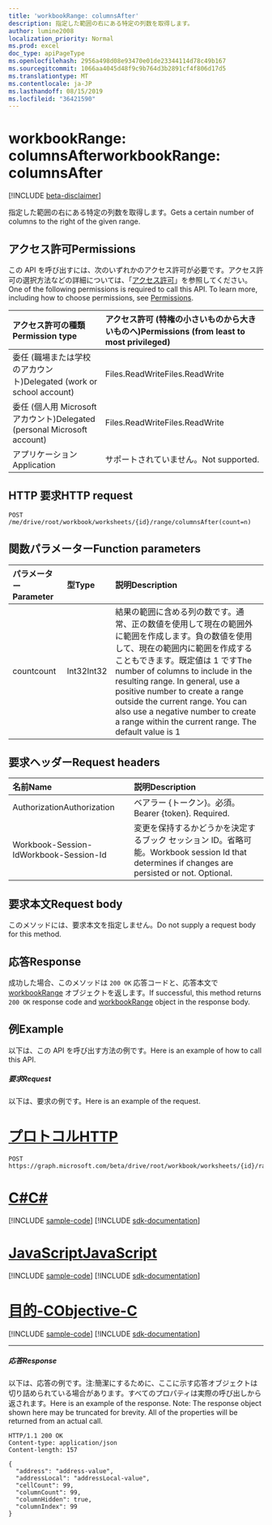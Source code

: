 ```yaml
---
title: 'workbookRange: columnsAfter'
description: 指定した範囲の右にある特定の列数を取得します。
author: lumine2008
localization_priority: Normal
ms.prod: excel
doc_type: apiPageType
ms.openlocfilehash: 2956a498d08e93470e01de23344114d78c49b167
ms.sourcegitcommit: 1066aa4045d48f9c9b764d3b2891cf4f806d17d5
ms.translationtype: MT
ms.contentlocale: ja-JP
ms.lasthandoff: 08/15/2019
ms.locfileid: "36421590"
---
```

# <a name="workbookrange-columnsafter"></a><span data-ttu-id="4fdf7-103">workbookRange: columnsAfter</span><span class="sxs-lookup"><span data-stu-id="4fdf7-103">workbookRange: columnsAfter</span></span>

[!INCLUDE [beta-disclaimer](../../includes/beta-disclaimer.md)]

<span data-ttu-id="4fdf7-104">指定した範囲の右にある特定の列数を取得します。</span><span class="sxs-lookup"><span data-stu-id="4fdf7-104">Gets a certain number of columns to the right of the given range.</span></span>

## <a name="permissions"></a><span data-ttu-id="4fdf7-105">アクセス許可</span><span class="sxs-lookup"><span data-stu-id="4fdf7-105">Permissions</span></span>
<span data-ttu-id="4fdf7-p101">この API を呼び出すには、次のいずれかのアクセス許可が必要です。アクセス許可の選択方法などの詳細については、「[アクセス許可](/graph/permissions-reference)」を参照してください。</span><span class="sxs-lookup"><span data-stu-id="4fdf7-p101">One of the following permissions is required to call this API. To learn more, including how to choose permissions, see [Permissions](/graph/permissions-reference).</span></span>

|<span data-ttu-id="4fdf7-108">アクセス許可の種類</span><span class="sxs-lookup"><span data-stu-id="4fdf7-108">Permission type</span></span>      | <span data-ttu-id="4fdf7-109">アクセス許可 (特権の小さいものから大きいものへ)</span><span class="sxs-lookup"><span data-stu-id="4fdf7-109">Permissions (from least to most privileged)</span></span>              |
|:--------------------|:---------------------------------------------------------|
|<span data-ttu-id="4fdf7-110">委任 (職場または学校のアカウント)</span><span class="sxs-lookup"><span data-stu-id="4fdf7-110">Delegated (work or school account)</span></span> | <span data-ttu-id="4fdf7-111">Files.ReadWrite</span><span class="sxs-lookup"><span data-stu-id="4fdf7-111">Files.ReadWrite</span></span>    |
|<span data-ttu-id="4fdf7-112">委任 (個人用 Microsoft アカウント)</span><span class="sxs-lookup"><span data-stu-id="4fdf7-112">Delegated (personal Microsoft account)</span></span> | <span data-ttu-id="4fdf7-113">Files.ReadWrite</span><span class="sxs-lookup"><span data-stu-id="4fdf7-113">Files.ReadWrite</span></span>    |
|<span data-ttu-id="4fdf7-114">アプリケーション</span><span class="sxs-lookup"><span data-stu-id="4fdf7-114">Application</span></span> | <span data-ttu-id="4fdf7-115">サポートされていません。</span><span class="sxs-lookup"><span data-stu-id="4fdf7-115">Not supported.</span></span> |

## <a name="http-request"></a><span data-ttu-id="4fdf7-116">HTTP 要求</span><span class="sxs-lookup"><span data-stu-id="4fdf7-116">HTTP request</span></span>
<!-- { "blockType": "ignored" } -->
```http
POST /me/drive/root/workbook/worksheets/{id}/range/columnsAfter(count=n)

```
## <a name="function-parameters"></a><span data-ttu-id="4fdf7-117">関数パラメーター</span><span class="sxs-lookup"><span data-stu-id="4fdf7-117">Function parameters</span></span>

| <span data-ttu-id="4fdf7-118">パラメーター</span><span class="sxs-lookup"><span data-stu-id="4fdf7-118">Parameter</span></span>    | <span data-ttu-id="4fdf7-119">型</span><span class="sxs-lookup"><span data-stu-id="4fdf7-119">Type</span></span>   |<span data-ttu-id="4fdf7-120">説明</span><span class="sxs-lookup"><span data-stu-id="4fdf7-120">Description</span></span>|
|:---------------|:--------|:----------|
|<span data-ttu-id="4fdf7-121">count</span><span class="sxs-lookup"><span data-stu-id="4fdf7-121">count</span></span>|<span data-ttu-id="4fdf7-122">Int32</span><span class="sxs-lookup"><span data-stu-id="4fdf7-122">Int32</span></span>|<span data-ttu-id="4fdf7-p102">結果の範囲に含める列の数です。通常、正の数値を使用して現在の範囲外に範囲を作成します。負の数値を使用して、現在の範囲内に範囲を作成することもできます。既定値は 1 です</span><span class="sxs-lookup"><span data-stu-id="4fdf7-p102">The number of columns to include in the resulting range. In general, use a positive number to create a range outside the current range. You can also use a negative number to create a range within the current range. The default value is 1</span></span>|

## <a name="request-headers"></a><span data-ttu-id="4fdf7-127">要求ヘッダー</span><span class="sxs-lookup"><span data-stu-id="4fdf7-127">Request headers</span></span>
| <span data-ttu-id="4fdf7-128">名前</span><span class="sxs-lookup"><span data-stu-id="4fdf7-128">Name</span></span>       | <span data-ttu-id="4fdf7-129">説明</span><span class="sxs-lookup"><span data-stu-id="4fdf7-129">Description</span></span>|
|:---------------|:----------|
| <span data-ttu-id="4fdf7-130">Authorization</span><span class="sxs-lookup"><span data-stu-id="4fdf7-130">Authorization</span></span>  | <span data-ttu-id="4fdf7-p103">ベアラー {トークン}。必須。</span><span class="sxs-lookup"><span data-stu-id="4fdf7-p103">Bearer {token}. Required.</span></span> |
| <span data-ttu-id="4fdf7-133">Workbook-Session-Id</span><span class="sxs-lookup"><span data-stu-id="4fdf7-133">Workbook-Session-Id</span></span>  | <span data-ttu-id="4fdf7-p104">変更を保持するかどうかを決定するブック セッション ID。省略可能。</span><span class="sxs-lookup"><span data-stu-id="4fdf7-p104">Workbook session Id that determines if changes are persisted or not. Optional.</span></span>|

## <a name="request-body"></a><span data-ttu-id="4fdf7-136">要求本文</span><span class="sxs-lookup"><span data-stu-id="4fdf7-136">Request body</span></span>
<span data-ttu-id="4fdf7-137">このメソッドには、要求本文を指定しません。</span><span class="sxs-lookup"><span data-stu-id="4fdf7-137">Do not supply a request body for this method.</span></span>

## <a name="response"></a><span data-ttu-id="4fdf7-138">応答</span><span class="sxs-lookup"><span data-stu-id="4fdf7-138">Response</span></span>

<span data-ttu-id="4fdf7-139">成功した場合、このメソッドは `200 OK` 応答コードと、応答本文で [workbookRange](../resources/workbookrange.md) オブジェクトを返します。</span><span class="sxs-lookup"><span data-stu-id="4fdf7-139">If successful, this method returns `200 OK` response code and [workbookRange](../resources/workbookrange.md) object in the response body.</span></span>

## <a name="example"></a><span data-ttu-id="4fdf7-140">例</span><span class="sxs-lookup"><span data-stu-id="4fdf7-140">Example</span></span>
<span data-ttu-id="4fdf7-141">以下は、この API を呼び出す方法の例です。</span><span class="sxs-lookup"><span data-stu-id="4fdf7-141">Here is an example of how to call this API.</span></span>
##### <a name="request"></a><span data-ttu-id="4fdf7-142">要求</span><span class="sxs-lookup"><span data-stu-id="4fdf7-142">Request</span></span>
<span data-ttu-id="4fdf7-143">以下は、要求の例です。</span><span class="sxs-lookup"><span data-stu-id="4fdf7-143">Here is an example of the request.</span></span>

# <a name="httptabhttp"></a>[<span data-ttu-id="4fdf7-144">プロトコル</span><span class="sxs-lookup"><span data-stu-id="4fdf7-144">HTTP</span></span>](#tab/http)
<!-- {
  "blockType": "request",
  "name": "workbookrange_columnsafter"
}-->
```http
POST https://graph.microsoft.com/beta/drive/root/workbook/worksheets/{id}/range/columnsAfter(count=2)
```
# <a name="ctabcsharp"></a>[<span data-ttu-id="4fdf7-145">C#</span><span class="sxs-lookup"><span data-stu-id="4fdf7-145">C#</span></span>](#tab/csharp)
[!INCLUDE [sample-code](../includes/snippets/csharp/workbookrange-columnsafter-csharp-snippets.md)]
[!INCLUDE [sdk-documentation](../includes/snippets/snippets-sdk-documentation-link.md)]

# <a name="javascripttabjavascript"></a>[<span data-ttu-id="4fdf7-146">JavaScript</span><span class="sxs-lookup"><span data-stu-id="4fdf7-146">JavaScript</span></span>](#tab/javascript)
[!INCLUDE [sample-code](../includes/snippets/javascript/workbookrange-columnsafter-javascript-snippets.md)]
[!INCLUDE [sdk-documentation](../includes/snippets/snippets-sdk-documentation-link.md)]

# <a name="objective-ctabobjc"></a>[<span data-ttu-id="4fdf7-147">目的-C</span><span class="sxs-lookup"><span data-stu-id="4fdf7-147">Objective-C</span></span>](#tab/objc)
[!INCLUDE [sample-code](../includes/snippets/objc/workbookrange-columnsafter-objc-snippets.md)]
[!INCLUDE [sdk-documentation](../includes/snippets/snippets-sdk-documentation-link.md)]

---


##### <a name="response"></a><span data-ttu-id="4fdf7-148">応答</span><span class="sxs-lookup"><span data-stu-id="4fdf7-148">Response</span></span>
<span data-ttu-id="4fdf7-p105">以下は、応答の例です。注:簡潔にするために、ここに示す応答オブジェクトは切り詰められている場合があります。すべてのプロパティは実際の呼び出しから返されます。</span><span class="sxs-lookup"><span data-stu-id="4fdf7-p105">Here is an example of the response. Note: The response object shown here may be truncated for brevity. All of the properties will be returned from an actual call.</span></span>
<!-- {
  "blockType": "response",
  "truncated": true,
  "@odata.type": "microsoft.graph.workbookRange"
} -->
```http
HTTP/1.1 200 OK
Content-type: application/json
Content-length: 157

{
  "address": "address-value",
  "addressLocal": "addressLocal-value",
  "cellCount": 99,
  "columnCount": 99,
  "columnHidden": true,
  "columnIndex": 99
}
```
<!-- uuid: 8fcb5dbc-d5aa-4681-8e31-b001d5168d79 
2015-10-25 14:57:30 UTC -->
<!-- {
  "type": "#page.annotation",
  "description": "Example",
  "keywords": "",
  "section": "documentation",
  "tocPath": "",
  "suppressions": [
  ]
}-->
